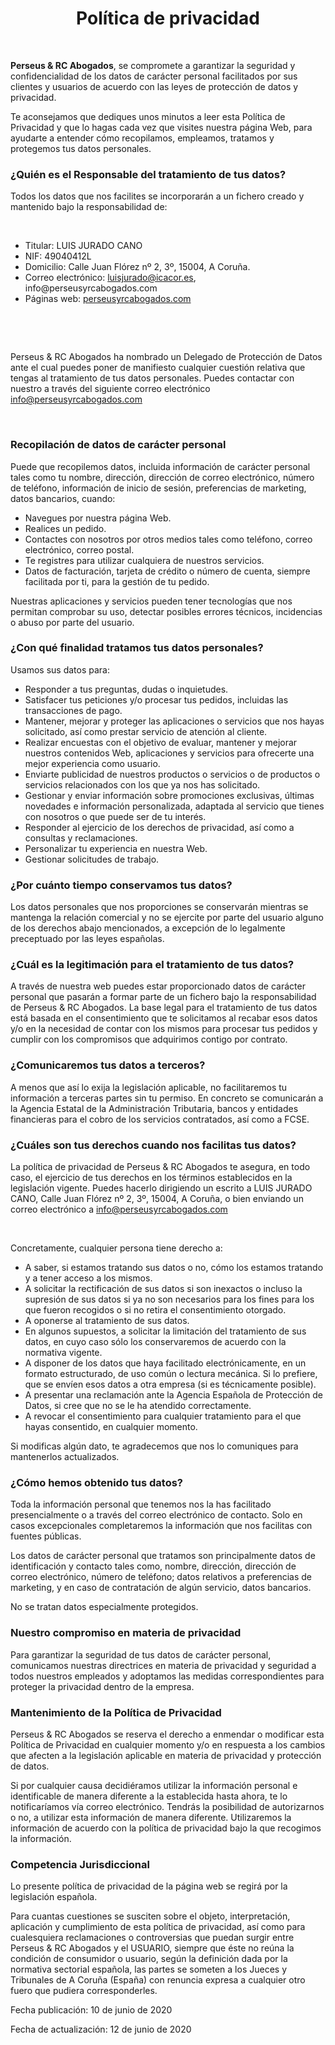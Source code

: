 <h1 style="text-align: center;"><strong>Pol&iacute;tica de privacidad</strong></h1>
<p>&nbsp;</p>
<p><strong>Perseus & RC Abogados</strong>, se compromete a garantizar la seguridad y confidencialidad de los datos de car&aacute;cter personal facilitados por sus clientes y usuarios de acuerdo con las leyes de protecci&oacute;n de datos y privacidad.</p>
<p>Te aconsejamos que dediques unos minutos a leer esta Pol&iacute;tica de Privacidad y que lo hagas cada vez que visites nuestra p&aacute;gina Web, para ayudarte a entender c&oacute;mo recopilamos, empleamos, tratamos y protegemos tus datos personales.</p>
<h3>&iquest;Qui&eacute;n es el Responsable del tratamiento de tus datos?</h3>
<p>Todos los datos que nos facilites se incorporar&aacute;n a un fichero creado y mantenido bajo la responsabilidad de:</p>
<p>&nbsp;</p>
<ul>
<li>Titular: LUIS JURADO CANO</li>
<li>NIF: 49040412L</li>
<li>Domicilio: Calle Juan Fl&oacute;rez n&ordm; 2, 3&ordm;, 15004, A Coru&ntilde;a.</li>
<li>Correo electr&oacute;nico: <a href="mailto:luisjurado@icacor.es">luisjurado@icacor.es</a>, info@perseusyrcabogados.com</li>
<li>P&aacute;ginas web: <a href="http://perseusyrcabogados.com">perseusyrcabogados.com</a></li>
</ul>
<p><strong>&nbsp;</strong></p>
<p>&nbsp;</p>
<p>Perseus & RC Abogados ha nombrado un Delegado de Protecci&oacute;n de Datos ante el cual puedes poner de manifiesto cualquier cuesti&oacute;n relativa que tengas al tratamiento de tus datos personales. Puedes contactar con nuestro a trav&eacute;s del siguiente correo electr&oacute;nico <a href="mailto:info@perseusyrcabogados.com">info@perseusyrcabogados.com</a></p>
<p>&nbsp;</p>
<h3>Recopilaci&oacute;n de datos de car&aacute;cter personal</h3>
<p>Puede que recopilemos datos, incluida informaci&oacute;n de car&aacute;cter personal tales como tu nombre, direcci&oacute;n, direcci&oacute;n de correo electr&oacute;nico, n&uacute;mero de tel&eacute;fono, informaci&oacute;n de inicio de sesi&oacute;n, preferencias de marketing, datos bancarios, cuando:</p>
<ul>
<li>Navegues por nuestra p&aacute;gina Web.</li>
<li>Realices un pedido.</li>
<li>Contactes con nosotros por otros medios tales como tel&eacute;fono, correo electr&oacute;nico, correo postal.</li>
<li>Te registres para utilizar cualquiera de nuestros servicios.</li>
<li>Datos de facturaci&oacute;n, tarjeta de cr&eacute;dito o n&uacute;mero de cuenta, siempre facilitada por ti, para la gesti&oacute;n de tu pedido.</li>
</ul>
<p>Nuestras aplicaciones y servicios pueden tener tecnolog&iacute;as que nos permitan comprobar su uso, detectar posibles errores t&eacute;cnicos, incidencias o abuso por parte del usuario.</p>
<h3>&iquest;Con qu&eacute; finalidad tratamos tus datos personales?</h3>
<p>Usamos sus datos para:</p>
<ul>
<li>Responder a tus preguntas,&nbsp;dudas o inquietudes.</li>
<li>Satisfacer tus peticiones y/o procesar tus pedidos, incluidas las transacciones de pago.</li>
<li>Mantener, mejorar y proteger las aplicaciones o servicios que nos hayas solicitado, as&iacute; como prestar servicio de atenci&oacute;n al cliente.</li>
<li>Realizar encuestas con el objetivo de evaluar, mantener y mejorar nuestros contenidos Web, aplicaciones y servicios para ofrecerte una mejor experiencia como usuario.</li>
<li>Enviarte publicidad de nuestros productos o servicios o de productos o servicios relacionados con los que ya nos has solicitado.</li>
<li>Gestionar y enviar informaci&oacute;n sobre promociones exclusivas, &uacute;ltimas novedades e informaci&oacute;n personalizada, adaptada al servicio que tienes con nosotros o que puede ser de tu inter&eacute;s.</li>
<li>Responder al ejercicio de los derechos de privacidad, as&iacute; como a consultas y reclamaciones.</li>
<li>Personalizar tu experiencia en nuestra Web.</li>
<li>Gestionar solicitudes de trabajo.</li>
</ul>
<h3>&iquest;Por cu&aacute;nto tiempo conservamos tus datos?</h3>
<p>Los datos personales que nos proporciones se conservar&aacute;n mientras se mantenga la relaci&oacute;n comercial y no se ejercite por parte del usuario alguno de los derechos abajo mencionados, a excepci&oacute;n de lo legalmente preceptuado por las leyes espa&ntilde;olas.</p>
<h3>&iquest;Cu&aacute;l es la legitimaci&oacute;n para el tratamiento de tus datos?</h3>
<p>A trav&eacute;s de nuestra web puedes estar proporcionado datos de car&aacute;cter personal que pasar&aacute;n a formar parte de un fichero bajo la responsabilidad de Perseus & RC Abogados. La base legal para el tratamiento de tus datos est&aacute; basada en el consentimiento que te solicitamos al recabar esos datos y/o en la necesidad de contar con los mismos para procesar tus pedidos y cumplir con los compromisos que adquirimos contigo por contrato.</p>
<h3>&iquest;Comunicaremos tus datos a terceros?</h3>
<p>A menos que as&iacute; lo exija la legislaci&oacute;n aplicable, no facilitaremos tu informaci&oacute;n a terceras partes sin tu permiso. En concreto se comunicar&aacute;n a la Agencia Estatal de la Administraci&oacute;n Tributaria, bancos y entidades financieras para el cobro de los servicios contratados, as&iacute; como a FCSE.</p>
<h3>&iquest;Cu&aacute;les son tus derechos cuando nos facilitas tus datos?</h3>
<p>La pol&iacute;tica de privacidad de Perseus & RC Abogados te asegura, en todo caso, el ejercicio de tus derechos en los t&eacute;rminos establecidos en la legislaci&oacute;n vigente. Puedes hacerlo dirigiendo un escrito a LUIS JURADO CANO, Calle Juan Fl&oacute;rez n&ordm; 2, 3&ordm;, 15004, A Coru&ntilde;a, o bien enviando un correo electr&oacute;nico a&nbsp;<a href="mailto:info@perseusyrcabogados.com">info@perseusyrcabogados.com</a></p>
<p>&nbsp;</p>
<p>Concretamente, cualquier persona tiene derecho a:</p>
<ul>
<li>A saber, si estamos tratando sus datos o no, c&oacute;mo los estamos tratando y a tener acceso a los mismos.</li>
<li>A solicitar la rectificaci&oacute;n de sus datos si son inexactos o incluso la supresi&oacute;n de sus datos si ya no son necesarios para los fines para los que fueron recogidos o si no retira el consentimiento otorgado.</li>
<li>A oponerse al tratamiento de sus datos.</li>
<li>En algunos supuestos, a solicitar la limitaci&oacute;n del tratamiento de sus datos, en cuyo caso s&oacute;lo los conservaremos de acuerdo con la normativa vigente.</li>
<li>A disponer de los datos que haya facilitado electr&oacute;nicamente, en un formato estructurado, de uso com&uacute;n o lectura mec&aacute;nica. Si lo prefiere, que se env&iacute;en esos datos a otra empresa (si es t&eacute;cnicamente posible).</li>
<li>A presentar una reclamaci&oacute;n ante la Agencia Espa&ntilde;ola de Protecci&oacute;n de Datos, si cree que no se le ha atendido correctamente.</li>
<li>A revocar el consentimiento para cualquier tratamiento para el que hayas consentido, en cualquier momento.</li>
</ul>
<p>Si modificas alg&uacute;n dato, te agradecemos que nos lo comuniques para mantenerlos actualizados.</p>
<h3>&iquest;C&oacute;mo hemos obtenido tus datos?</h3>
<p>Toda la informaci&oacute;n personal que tenemos nos la has facilitado presencialmente o a trav&eacute;s del correo electr&oacute;nico de contacto. Solo en casos excepcionales completaremos la informaci&oacute;n que nos facilitas con fuentes p&uacute;blicas.</p>
<p>Los datos de car&aacute;cter personal que tratamos son principalmente datos de identificaci&oacute;n y contacto tales como, nombre, direcci&oacute;n, direcci&oacute;n de correo electr&oacute;nico, n&uacute;mero de tel&eacute;fono; datos relativos a preferencias de marketing, y en caso de contrataci&oacute;n de alg&uacute;n servicio, datos bancarios.</p>
<p>No se tratan datos especialmente protegidos.</p>
<h3>Nuestro compromiso en materia de privacidad</h3>
<p>Para garantizar la seguridad de tus datos de car&aacute;cter personal, comunicamos nuestras directrices en materia de privacidad y seguridad a todos nuestros empleados y adoptamos las medidas correspondientes para proteger la privacidad dentro de la empresa.</p>
<h3>Mantenimiento de la Pol&iacute;tica de Privacidad</h3>
<p>Perseus & RC Abogados se reserva el derecho a enmendar o modificar esta Pol&iacute;tica de Privacidad en cualquier momento y/o en respuesta a los cambios que afecten a la legislaci&oacute;n aplicable en materia de privacidad y protecci&oacute;n de datos.</p>
<p>Si por cualquier causa decidi&eacute;ramos utilizar la informaci&oacute;n personal e identificable de manera diferente a la establecida hasta ahora, te lo notificar&iacute;amos v&iacute;a correo electr&oacute;nico. Tendr&aacute;s la posibilidad de autorizarnos o no, a utilizar esta informaci&oacute;n de manera diferente. Utilizaremos la informaci&oacute;n de acuerdo con la pol&iacute;tica de privacidad bajo la que recogimos la informaci&oacute;n.</p>
<h3>Competencia Jurisdiccional</h3>
<p>Lo presente pol&iacute;tica de privacidad de la p&aacute;gina web se regir&aacute; por la legislaci&oacute;n espa&ntilde;ola.</p>
<p>Para cuantas cuestiones se susciten sobre el objeto, interpretaci&oacute;n, aplicaci&oacute;n y cumplimiento de esta pol&iacute;tica de privacidad, as&iacute; como para cualesquiera reclamaciones o controversias que puedan surgir entre Perseus & RC Abogados y el USUARIO, siempre que &eacute;ste no re&uacute;na la condici&oacute;n de consumidor o usuario, seg&uacute;n la definici&oacute;n dada por la normativa sectorial espa&ntilde;ola, las partes se someten a los Jueces y Tribunales de A Coru&ntilde;a (Espa&ntilde;a) con renuncia expresa a cualquier otro fuero que pudiera corresponderles.</p>
<p>Fecha publicaci&oacute;n:  10 de junio de 2020</p>
<p>Fecha de actualizaci&oacute;n: 12 de junio de 2020</p>
